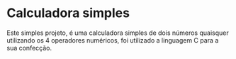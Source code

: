 # Calculadora simples
 Este simples projeto, é uma calculadora simples de dois números quaisquer utilizando os 4 operadores numéricos, foi utilizado a linguagem C para a sua confecção.

